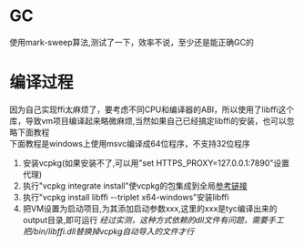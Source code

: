 # GC
使用mark-sweep算法,测试了一下，效率不说，至少还是能正确GC的


# 编译过程
因为自己实现ffi太麻烦了，要考虑不同CPU和编译器的ABI，所以使用了libffi这个库，导致vm项目编译起来略微麻烦,当然如果自己已经搞定libffi的安装，也可以忽略下面教程  
下面教程是windows上使用msvc编译成64位程序，不支持32位程序
1. 安装vcpkg(如果安装不了,可以用"set HTTPS_PROXY=127.0.0.1:7890"设置代理)
1. 执行"vcpkg integrate install"使vcpkg的包集成到全局[参考链接](https://www.bilibili.com/read/cv15439255/)
1. 执行"vcpkg install libffi --triplet x64-windows"安装libffi
1. 把VM设置为启动项目,为其添加启动参数xxx,这里的xxx是tyc编译出来的output目录,即可运行
*经过实测，这种方式依赖的dll文件有问题，需要手工把/bin/libffi.dll替换掉vcpkg自动导入的文件才行*